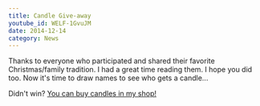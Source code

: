 ```yaml
---
title: Candle Give-away
youtube_id: WELF-1GvuJM
date: 2014-12-14
category: News
---
```

Thanks to everyone who participated and shared their favorite Christmas/family tradition. I had a great time reading them. I hope you did too. Now it's time to draw names to see who gets a candle...

Didn't win? [You can buy candles in my shop!](http://thebeevlog.com/shop)
